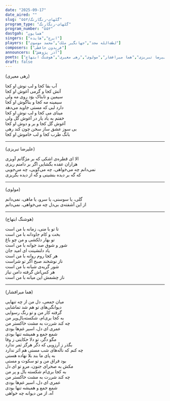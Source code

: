 ```yaml
---
date: "2025-09-17"
date_aired: ""
slug: "گلهای-رنگارنگ/۵۵۳"
program_type: "گلهای-رنگارنگ"
program_number: "۵۵۳"
dastgah: "همایون"
singers: ["ایرج","هایده"]
players: ["لطف‌الله مجد","جهانگیر ملک","محمد موسوی"]
composers: ["فریدون حافظی"]
announcers: ["آذر پژوهش"]
poets: ["علیرضا تبریزی","هما میرافشار","مولوی","رهی معیری","هوشنگ ابتهاج"]
draft: false
---
```


(رهی معیری)

آب بقا کجا و لب نوش او کجا  
آتش کجا و گرمی آغوش او کجا  
سیمین و تابناک بوَد روی مه ولی  
سیمینه مه کجا و بناگوش او کجا  
دارد لبی که مستی جاوید می‌دهد  
مینای می کجا و لب نوش او کجا  
خفتم به یاد یار در آغوش گل ولی  
آغوش گل کجا و بر و دوش او کجا  
بی سوز عشق ساز سخن چون کند رهی  
بانگ طرب کجا و لب خاموش او کجا

---

(علیرضا تبریزی)

الا ای قطره‌ی اشکی که بر مژگانم آویزی  
هزاران عقده بگشایی اگر بر دامنم ریزی  
نمی‌دانم چه می‌خواهی، چه می‌گویی، چه می‌جویی  
که گه بر دیده بنشینی و گه از دیده بگریزی

---

(مولوی)

گلی، یا سوسنی، یا سرو، یا ماهی، نمی‌دانم  
از این آشفته‌ی بی‌دل چه می‌خواهی، نمی‌دانم

---

(هوشنگ ابتهاج)

تا تو با منی، زمانه با من است  
بخت و کام جاودانه با من است  
تو بهار دلکشی و من چو باغ  
شور و شوق صد جوانه با من است  
یاد دلنشینت ای امید جان  
هر کجا روم روانه با من است  
ناز نوشخند صبح اگر تو شراست  
شور گریه‌ی شبانه با من است  
هر کس‌اش گرفته دامن نیاز  
ناز چشمش این میانه با من است

---

(هما میرافشار)

میان جمعی، دل من از چه تنهایی  
دیوانگی‌های تو هم شد تماشایی  
گرفته کار من و تو رنگ رسوایی  
به کجا بری‌ام، شکسته‌بال‌وپر من  
چه کند شررت به مشت خاکستر من  
عمری ای دل، اسیر غم‌ها بودی  
شمع جمع و همیشه تنها بودی  
مگو دگر، تو دلا حکایتی ز وفا  
بگذر ز آرزویی که دگر هرگز ثمر ندارد  
چه کنم که ناله‌های شب مستی هم اثر ندارد  
به پای ما بند بلا نهاده هستی  
بود فراق من و تو سکوت و مستی  
مکش به صحرای جنون، مرو تو ای دل  
به کجا بری‌ام شکسته بال و پر من  
چه کند شررت به مشت خاکستر من  
عمری ای دل، اسیر غم‌ها بودی  
شمع جمع و همیشه تنها بودی  
آه، از من دیوانه چه خواهی